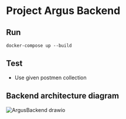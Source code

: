 # Project Argus Backend

## Run 
`docker-compose up --build`

## Test

- Use given postmen collection

## Backend architecture diagram

![ArgusBackend drawio](https://github.com/FYP-Event-tracking/Backend-Argus/assets/92631934/678fb67c-d05b-4229-9c65-91e7227520b9)
